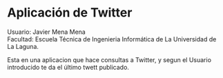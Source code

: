 Aplicación de Twitter
==============

Usuario: Javier Mena Mena<br>
Facultad: Escuela Técnica de Ingenieria Informática de La Universidad de La Laguna.


Esta en una aplicacion que hace consultas a Twitter, y segun el Usuario introducido te da el último twett publicado.


